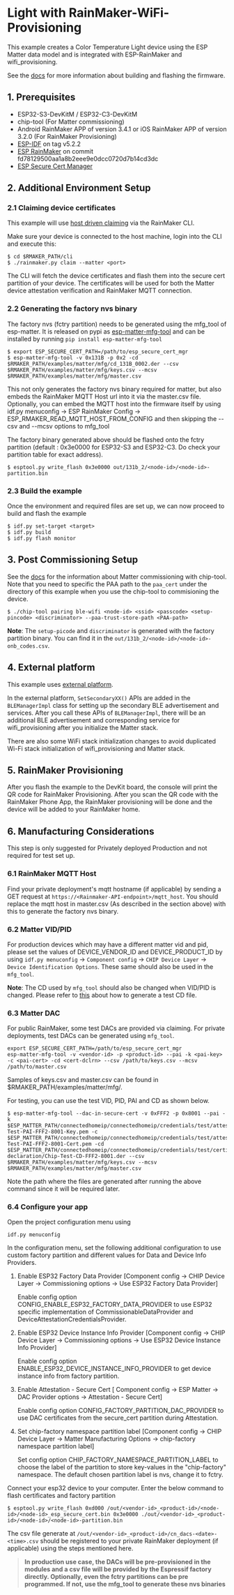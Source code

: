 # Light with RainMaker-WiFi-Provisioning

This example creates a Color Temperature Light device using the ESP Matter data model and is integrated with ESP-RainMaker and wifi_provisioning.

See the [docs](https://docs.espressif.com/projects/esp-matter/en/latest/esp32/developing.html) for more information about building and flashing the firmware.

## 1. Prerequisites

- ESP32-S3-DevKitM / ESP32-C3-DevKitM
- chip-tool (For Matter commissioning)
- Android RainMaker APP of version 3.4.1 or iOS RainMaker APP of version 3.2.0 (For RainMaker Provisioning)
- [ESP-IDF](https://github.com/espressif/esp-idf) on tag v5.2.2
- [ESP RainMaker](https://github.com/espressif/esp-rainmaker/tree/fd781295) on commit fd78129500aa1a8b2eee9e0dcc0720d7b14cd3dc
- [ESP Secure Cert Manager](https://github.com/espressif/esp_secure_cert_mgr)

## 2. Additional Environment Setup

### 2.1 Claiming device certificates

This example will use [host driven claiming](https://rainmaker.espressif.com/docs/claiming/#host-driven-claiming) via the RainMaker CLI.

Make sure your device is connected to the host machine, login into the CLI and execute this:
```
$ cd $RMAKER_PATH/cli
$ ./rainmaker.py claim --matter <port>
```
The CLI will fetch the device certificates and flash them into the secure cert partition of your device. The certificates will be used for both the Matter device attestation verification and RainMaker MQTT connection.

### 2.2 Generating the factory nvs binary

The factory nvs (fctry partition) needs to be generated using the mfg_tool of esp-matter. It is released on pypi as [esp-matter-mfg-tool](https://pypi.org/project/esp-matter-mfg-tool) and can be installed by running `pip install esp-matter-mfg-tool`

```
$ export ESP_SECURE_CERT_PATH=/path/to/esp_secure_cert_mgr
$ esp-matter-mfg-tool -v 0x131B -p 0x2 -cd $RMAKER_PATH/examples/matter/mfg/cd_131B_0002.der --csv $RMAKER_PATH/examples/matter/mfg/keys.csv --mcsv $RMAKER_PATH/examples/matter/mfg/master.csv
```
This not only generates the factory nvs binary required for matter, but also embeds the RainMaker MQTT Host url into it via the master.csv file. Optionally, you can embed the MQTT host into the firmware itself by using idf.py menuconfig -> ESP RainMaker Config -> ESP_RMAKER_READ_MQTT_HOST_FROM_CONFIG and then skipping the --csv and --mcsv options to mfg_tool

The factory binary generated above should be flashed onto the fctry partition (default : 0x3e0000 for ESP32-S3 and ESP32-C3. Do check your partition table for exact address).

```
$ esptool.py write_flash 0x3e0000 out/131b_2/<node-id>/<node-id>-partition.bin
```

### 2.3 Build the example

Once the environment and required files are set up, we can now proceed to build and flash the example

```
$ idf.py set-target <target>
$ idf.py build
$ idf.py flash monitor
```

## 3. Post Commissioning Setup

See the [docs](https://docs.espressif.com/projects/esp-matter/en/latest/esp32/developing.html#commissioning-and-control) for the information about Matter commissioning with chip-tool. Note that you need to specific the PAA path to the `paa_cert` under the directory of this example when you use the chip-tool to commisioning the device.

```
$ ./chip-tool pairing ble-wifi <node-id> <ssid> <passcode> <setup-pincode> <discriminator> --paa-trust-store-path <PAA-path>
```

**Note**: The `setup-picode` and `discriminator` is generated with the factory partition binary. You can find it in the `out/131b_2/<node-id>/<node-id>-onb_codes.csv`.

## 4. External platform

This example uses [external platform](../common/secondary_ble_adv/).

In the external platform, `SetSecondaryXX()` APIs are added in the `BLEManagerImpl` class for setting up the secondary BLE advertisement and services. After you call these APIs of `BLEManagerImpl`, there will be an additional BLE advertisement and corresponding service for wifi_provisioning after you initialize the Matter stack.

There are also some WiFi stack initialization changes to avoid duplicated Wi-Fi stack initialization of wifi_provisioning and Matter stack.

## 5. RainMaker Provisioning

After you flash the example to the DevKit board, the console will print the QR code for RainMaker Provisioning. After you scan the QR code with the RainMaker Phone App, the RainMaker provisioning will be done and the device will be added to your RainMaker home.

## 6. Manufacturing Considerations

This step is only suggested for Privately deployed Production and not required for test set up.

### 6.1 RainMaker MQTT Host

Find your private deployment's mqtt hostname (if applicable) by sending a GET request at `https://<Rainmaker-API-endpoint>/mqtt_host`. You should replace the mqtt host in master.csv (As described in the section above) with this to generate the factory nvs binary.

### 6.2 Matter VID/PID

For production devices which may have a different matter vid and pid, please set the values of DEVICE_VENDOR_ID and DEVICE_PRODUCT_ID by using `idf.py menuconfig` -> `Component config` -> `CHIP Device Layer` -> `Device Identification Options`. These same should also be used in the `mfg_tool`.

**Note**: The CD used by `mfg_tool` should also be changed when VID/PID is changed. Please refer to [this](https://docs.espressif.com/projects/esp-matter/en/latest/esp32/certification.html#certification-declaration) about how to generate a test CD file.

### 6.3 Matter DAC

For public RainMaker, some test DACs are provided via claiming. For private deployments, test DACs can be generated using `mfg_tool`.

```
export ESP_SECURE_CERT_PATH=/path/to/esp_secure_cert_mgr
esp-matter-mfg-tool -v <vendor-id> -p <product-id> --pai -k <pai-key> -c <pai-cert> -cd <cert-dclrn> --csv /path/to/keys.csv --mcsv /path/to/master.csv
```

Samples of keys.csv and master.csv can be found in $RMAKER_PATH/examples/matter/mfg/.

For testing, you can use the test VID, PID, PAI and CD as shown below.
```
$ esp-matter-mfg-tool --dac-in-secure-cert -v 0xFFF2 -p 0x8001 --pai -k $ESP_MATTER_PATH/connectedhomeip/connectedhomeip/credentials/test/attestation/Chip-Test-PAI-FFF2-8001-Key.pem -c $ESP_MATTER_PATH/connectedhomeip/connectedhomeip/credentials/test/attestation/Chip-Test-PAI-FFF2-8001-Cert.pem -cd $ESP_MATTER_PATH/connectedhomeip/connectedhomeip/credentials/test/certification-declaration/Chip-Test-CD-FFF2-8001.der --csv $RMAKER_PATH/examples/matter/mfg/keys.csv --mcsv $RMAKER_PATH/examples/matter/mfg/master.csv
```

Note the path where the files are generated after running the above command since it will be required later.

### 6.4 Configure your app

Open the project configuration menu using
```
idf.py menuconfig
```

In the configuration menu, set the following additional configuration to use custom factory partition and different values for Data and Device Info Providers.

1. Enable ESP32 Factory Data Provider [Component config → CHIP Device Layer → Commissioning options → Use ESP32 Factory Data Provider]

    Enable config option CONFIG_ENABLE_ESP32_FACTORY_DATA_PROVIDER to use ESP32 specific implementation of CommissionableDataProvider and DeviceAttestationCredentialsProvider.

2. Enable ESP32 Device Instance Info Provider [Component config → CHIP Device Layer → Commissioning options → Use ESP32 Device Instance Info Provider]

    Enable config option ENABLE_ESP32_DEVICE_INSTANCE_INFO_PROVIDER to get device instance info from factory partition.

3. Enable Attestation - Secure Cert [ Component config → ESP Matter → DAC Provider options → Attestation - Secure Cert]

    Enable config option CONFIG_FACTORY_PARTITION_DAC_PROVIDER to use DAC certificates from the secure_cert partition during Attestation.

4. Set chip-factory namespace partition label [Component config → CHIP Device Layer → Matter Manufacturing Options → chip-factory namespace partition label]

    Set config option CHIP_FACTORY_NAMESPACE_PARTITION_LABEL to choose the label of the partition to store key-values in the "chip-factory" namespace. The default chosen partition label is nvs, change it to fctry.


Connect your esp32 device to your computer. Enter the below command to flash certificates and factory partition

```
$ esptool.py write_flash 0xd000 /out/<vendor-id>_<product-id>/<node-id>/<node-id>_esp_secure_cert.bin 0x3e0000 ./out/<vendor-id>_<product-id>/<node-id>/<node-id>-partition.bin
```

The csv file generate at `/out/<vendor-id>_<product-id>/cn_dacs-<date>-<time>.csv` should be registered to your private RainMaker deployment (if applicable) using the steps mentioned here.

> **In production use case, the DACs will be pre-provisioned in the modules and a csv file will be provided by the Espressif factory directly. Optionally, even the fctry partitions can be pre programmed. If not, use the mfg_tool to generate these nvs binaries**
